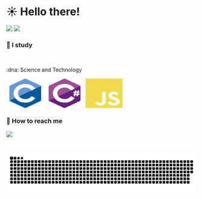 # :sunny: Hello there!  
<div>
  <img height="180em" src="https://github-readme-stats.vercel.app/api?username=GFelixH&count_private=true&show_icons=true&theme=highcontrast"/>
  <img height="180em" src="https://github-readme-stats.vercel.app/api/top-langs/?username=anuraghazra&layout=compact&theme=highcontrast"/>
</div>

### :dolphin: I study 
<div style="display: inline_block"><br>
<p>:dna:  Science and Technology</p> 
  <img align="center" alt="C" height="80" width="100" src="https://raw.githubusercontent.com/devicons/devicon/master/icons/c/c-original.svg">
  <!-- <img align="center" alt="Cpp" height="80" width="100" src="https://github.com/devicons/devicon/blob/master/icons/cplusplus/cplusplus-original.svg"> -->
  <img align="center" alt="Csharp" height="80" width="100" src="https://raw.githubusercontent.com/devicons/devicon/master/icons/csharp/csharp-original.svg">
  <img align="center" alt="Js" height="80" width="100" src="https://raw.githubusercontent.com/devicons/devicon/master/icons/javascript/javascript-plain.svg"> 
</div>

### :incoming_envelope: How to reach me  
<a href="https://www.linkedin.com/in/gabriel-f-622194245/" target="_blank"> <img src="https://img.shields.io/badge/LinkedIn-0077B5?style=for-the-badge&logo=linkedin&logoColor=white"></a>

#
 ![Snake animation](https://github.com/GFelixH/GFelixH/blob/output/github-contribution-grid-snake.svg)
